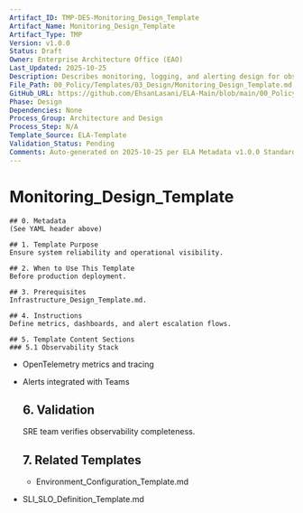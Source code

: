 ```yaml
---
Artifact_ID: TMP-DES-Monitoring_Design_Template
Artifact_Name: Monitoring_Design_Template
Artifact_Type: TMP
Version: v1.0.0
Status: Draft
Owner: Enterprise Architecture Office (EAO)
Last_Updated: 2025-10-25
Description: Describes monitoring, logging, and alerting design for observability.
File_Path: 00_Policy/Templates/03_Design/Monitoring_Design_Template.md
GitHub_URL: https://github.com/EhsanLasani/ELA-Main/blob/main/00_Policy/Templates/03_Design/Monitoring_Design_Template.md
Phase: Design
Dependencies: None
Process_Group: Architecture and Design
Process_Step: N/A
Template_Source: ELA-Template
Validation_Status: Pending
Comments: Auto-generated on 2025-10-25 per ELA Metadata v1.0.0 Standards
---
```


# Monitoring_Design_Template

    ## 0. Metadata
    (See YAML header above)

    ## 1. Template Purpose
    Ensure system reliability and operational visibility.

    ## 2. When to Use This Template
    Before production deployment.

    ## 3. Prerequisites
    Infrastructure_Design_Template.md.

    ## 4. Instructions
    Define metrics, dashboards, and alert escalation flows.

    ## 5. Template Content Sections
    ### 5.1 Observability Stack
- OpenTelemetry metrics and tracing
- Alerts integrated with Teams

    ## 6. Validation
    SRE team verifies observability completeness.

    ## 7. Related Templates
    - Environment_Configuration_Template.md
- SLI_SLO_Definition_Template.md